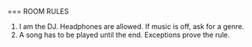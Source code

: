 === ROOM RULES

1. I am the DJ. Headphones are allowed. If music is off, ask for a genre.
2. A song has to be played until the end. Exceptions prove the rule.
